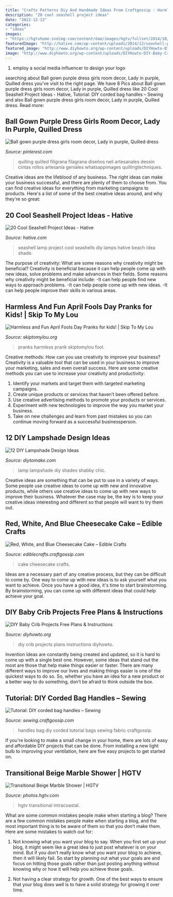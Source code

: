 ```yaml
---
title: "Crafts Patterns Diy And Handmade Ideas From Craftgossip : Harmless And Fun April Fools Day Pranks for Kids!"
description: "20 cool seashell project ideas"
date: "2022-12-13"
categories:
- "ideas"
images:
- "https://hgtvhome.sndimg.com/content/dam/images/hgtv/fullset/2014/10/7/0/Pineapple-House-Interior-Design_Treasure-Coast-Renovation-master-shower.jpg.rend.hgtvcom.966.1449.suffix/1412714031986.jpeg"
featuredImage: "http://hative.com/wp-content/uploads/2014/12/seashell-project-ideas/13-seashell-lamp.jpg"
featured_image: "http://www.diyhowto.org/wp-content/uploads/DIYHowto-DIY-Baby-Crib-Projects-Free-Plans-07.jpg"
image: "http://www.diyhowto.org/wp-content/uploads/DIYHowto-DIY-Baby-Crib-Projects-Free-Plans-07.jpg"
---
```



1. employ a social media influencer to design your logo 

	

		
searching about Ball gown purple dress girls room decor, Lady in purple, Quilled dress you've visit to the right page. We have 8 Pics about Ball gown purple dress girls room decor, Lady in purple, Quilled dress like 20 Cool Seashell Project Ideas - Hative, Tutorial: DIY corded bag handles – Sewing and also Ball gown purple dress girls room decor, Lady in purple, Quilled dress. Read more:
		
    
## Ball Gown Purple Dress Girls Room Decor, Lady In Purple, Quilled Dress

<img loading=lazy src="https://i.pinimg.com/736x/99/70/86/99708618212fabfce756f6378c31c80d.jpg" onerror="this.onerror=null;this.src='https://tse1.mm.bing.net/th?id=OIP.pEF2SNuj2WMW8xboVtnh6wHaKb&amp;pid=15.1';" alt="Ball gown purple dress girls room decor, Lady in purple, Quilled dress">

_Source: pinterest.com_

>quilling quilled filigrana filagrana diseños neli artesanales dessin cintas rollos artesanía geniales whatsappimages quillingtechniques. 

	

Creative ideas are the lifeblood of any business. The right ideas can make your business successful, and there are plenty of them to choose from. You can find creative ideas for everything from marketing campaigns to products. Here's a list of some of the best creative ideas around, and why they're so great: 

    
## 20 Cool Seashell Project Ideas - Hative

<img loading=lazy src="http://hative.com/wp-content/uploads/2014/12/seashell-project-ideas/13-seashell-lamp.jpg" onerror="this.onerror=null;this.src='https://tse4.mm.bing.net/th?id=OIP.qCJraIMZYB5f4uhH387v3AHaLd&amp;pid=15.1';" alt="20 Cool Seashell Project Ideas - Hative">

_Source: hative.com_

>seashell lamp project cool seashells diy lamps hative beach idea shade. 

	

The purpose of creativity: What are some reasons why creativity might be beneficial?
Creativity is beneficial because it can help people come up with new ideas, solve problems and make advances in their fields. Some reasons why creativity might be beneficial include: 
-It can help people find new ways to approach problems. 
-It can help people come up with new ideas. 
-It can help people improve their skills in various areas.

    
## Harmless And Fun April Fools Day Pranks for Kids! | Skip To My Lou

<img loading=lazy src="http://www.skiptomylou.org/wp-content/uploads/2014/03/april-fools-for-kids-1.jpg" onerror="this.onerror=null;this.src='https://tse2.mm.bing.net/th?id=OIP.8OjxnwrztxjrcvCyooFV3wHaKl&amp;pid=15.1';" alt="Harmless and Fun April Fools Day Pranks for kids! | Skip To My Lou">

_Source: skiptomylou.org_

>pranks harmless prank skiptomylou fool. 

	

Creative methods: How can you use creativity to improve your business?
Creativity is a valuable tool that can be used in your business to improve your marketing, sales and even overall success. Here are some creative methods you can use to increase your creativity and productivity: 
1. Identify your markets and target them with targeted marketing campaigns.
2. Create unique products or services that haven’t been offered before.
3. Use creative advertising methods to promote your products or services. 
4. Experiment with new technologies to improve the way you market your business. 
5. Take on new challenges and learn from past mistakes so you can continue moving forward as a successful businessperson.

    
## 12 DIY Lampshade Design Ideas

<img loading=lazy src="https://www.diytomake.com/wp-content/uploads/2016/03/diy-lamp-shades.jpg" onerror="this.onerror=null;this.src='https://tse2.mm.bing.net/th?id=OIP.g6sNJlszaVlheUiROmWKUAHaKj&amp;pid=15.1';" alt="12 DIY Lampshade Design Ideas">

_Source: diytomake.com_

>lamp lampshade diy shades shabby chic. 

	

Creative ideas are something that can be put to use in a variety of ways. Some people use creative ideas to come up with new and innovative products, while others use creative ideas to come up with new ways to improve their business. Whatever the case may be, the key is to keep your creative ideas interesting and different so that people will want to try them out.

    
## Red, White, And Blue Cheesecake Cake – Edible Crafts

<img loading=lazy src="http://i2.wp.com/ediblecrafts.craftgossip.com/files/2016/06/Red-White-and-Blue-Cheesecake-Cake-Recipe-from-RecipeGirl.com_.jpg?fit=600%2C900" onerror="this.onerror=null;this.src='https://tse3.mm.bing.net/th?id=OIP.kXBPqO8b5l8_ctzyjc7nhgHaLH&amp;pid=15.1';" alt="Red, White, and Blue Cheesecake Cake – Edible Crafts">

_Source: ediblecrafts.craftgossip.com_

>cake cheesecake crafts. 

	

Ideas are a necessary part of any creative process, but they can be difficult to come by. One way to come up with new ideas is to ask yourself what you want to achieve. Once you have a good idea, it's time to start brainstorming. By brainstorming, you can come up with different ideas that could help achieve your goal.

    
## DIY Baby Crib Projects Free Plans &amp; Instructions

<img loading=lazy src="http://www.diyhowto.org/wp-content/uploads/DIYHowto-DIY-Baby-Crib-Projects-Free-Plans-07.jpg" onerror="this.onerror=null;this.src='https://tse1.mm.bing.net/th?id=OIP.-X8IJzJBooEJGi4nz6i9gwHaPl&amp;pid=15.1';" alt="DIY Baby Crib Projects Free Plans &amp; Instructions">

_Source: diyhowto.org_

>diy crib projects plans instructions diyhowto. 

	

Invention ideas are constantly being created and updated, so it is hard to come up with a single best one. However, some ideas that stand out the most are those that help make things easier or faster. There are many different ways to improve our lives and making things easier is one of the quickest ways to do so. So, whether you have an idea for a new product or a better way to do something, don’t be afraid to think outside the box.

    
## Tutorial: DIY Corded Bag Handles – Sewing

<img loading=lazy src="https://i2.wp.com/sewing.craftgossip.com/files/2018/01/How-to-make-corded-fabric-handles-1.jpg?fit=600%2C900" onerror="this.onerror=null;this.src='https://tse3.mm.bing.net/th?id=OIP.gXOiTnKej5bK5NsAhfvWQAHaLH&amp;pid=15.1';" alt="Tutorial: DIY corded bag handles – Sewing">

_Source: sewing.craftgossip.com_

>handles bag diy corded tutorial bags sewing fabric craftgossip. 

	

If you're looking to make a small change in your home, there are lots of easy and affordable DIY projects that can be done. From installing a new light bulb to improving your ventilation, here are five easy projects to get started on.

    
## Transitional Beige Marble Shower | HGTV

<img loading=lazy src="https://hgtvhome.sndimg.com/content/dam/images/hgtv/fullset/2014/10/7/0/Pineapple-House-Interior-Design_Treasure-Coast-Renovation-master-shower.jpg.rend.hgtvcom.966.1449.suffix/1412714031986.jpeg" onerror="this.onerror=null;this.src='https://tse4.mm.bing.net/th?id=OIP.fHBKC4M89d-y7dY1lMwmHAHaLH&amp;pid=15.1';" alt="Transitional Beige Marble Shower | HGTV">

_Source: photos.hgtv.com_

>hgtv transitional intracoastal. 

	

What are some common mistakes people make when starting a blog?
There are a few common mistakes people make when starting a blog, and the most important thing is to be aware of them so that you don’t make them. Here are some mistakes to watch out for:
1. Not knowing what you want your blog to say. When you first set up your blog, it might seem like a great idea to just post whatever is on your mind. But if you don’t really know what you want your blog to achieve, then it will likely fail. So start by planning out what your goals are and focus on hitting those goals rather than just posting anything without knowing why or how it will help you achieve those goals.

2. Not having a clear strategy for growth. One of the best ways to ensure that your blog does well is to have a solid strategy for growing it over time.

